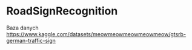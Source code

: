 # RoadSignRecognition

Baza danych https://www.kaggle.com/datasets/meowmeowmeowmeowmeow/gtsrb-german-traffic-sign
